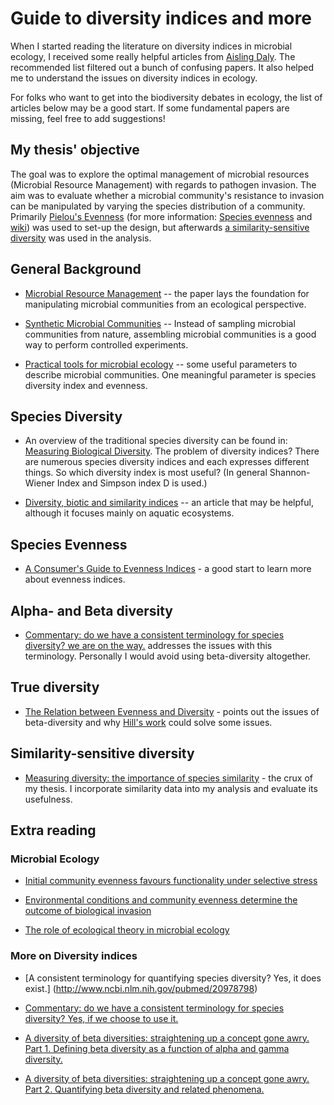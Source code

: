 Guide to diversity indices and more
============

When I started reading the literature on diversity indices in microbial ecology, I received some really helpful articles from [Aisling Daly](http://www.kermit.ugent.be/phd%20students.php?navigatieId=92&categorieId=11). The recommended list filtered out a bunch of confusing papers. It also helped me to understand the issues on diversity indices in ecology.

For folks who want to get into the biodiversity debates in ecology, the list of articles below may be a good start. If some fundamental papers are missing, feel free to add suggestions!

## My thesis' objective
 The goal was to explore the optimal management of microbial resources (Microbial Resource Management) with regards to pathogen invasion. The aim was to evaluate whether a microbial community's resistance to invasion can be manipulated by varying the species distribution of a community. Primarily [Pielou's Evenness](http://onlinelibrary.wiley.com/doi/10.1002/bimj.4710200616/abstract) (for more information: [Species evenness](http://www.jstor.org/stable/3545749) and [wiki](https://en.wikipedia.org/wiki/Species_evenness)) was used to set-up the design, but afterwards [a similarity-sensitive diversity](http://www.esajournals.org/doi/abs/10.1890/10-2402.1) was used in the analysis. 

## General Background
* [Microbial Resource Management](http://onlinelibrary.wiley.com/doi/10.1002/elsc.200620176/abstract) -- the paper lays the foundation for manipulating microbial communities from an ecological perspective. 

* [Synthetic Microbial Communities](http://www.ncbi.nlm.nih.gov/pubmed/24274586) -- Instead of sampling microbial communities from nature, assembling microbial communities is a good way to perform controlled experiments. 

* [Practical tools for microbial ecology](http://www.ncbi.nlm.nih.gov/pubmed/18331337) -- some useful parameters to describe microbial communities. One meaningful parameter is species diversity index and evenness. 

## Species Diversity

* An overview of the traditional species diversity can be found in: [Measuring Biological Diversity](www2.ib.unicamp.br/profs/thomas/NE002_2011/maio10/Magurran%202004%20c2-4.pdf). The problem of diversity indices? There are numerous species diversity indices and each expresses different things. So which diversity index is most useful? (In general Shannon-Wiener Index and Simpson index D is used.) 

* [Diversity, biotic and similarity indices](http://www.sciencedirect.com/science/article/pii/0043135484901647) -- an article that may be helpful, although it focuses mainly on aquatic ecosystems. 

## Species Evenness

* [A Consumer's Guide to Evenness Indices](http://www.jstor.org/stable/3545749) - a good start to learn more about evenness indices.

## Alpha- and Beta diversity

* [Commentary: do we have a consistent terminology for species
diversity? we are on the way.](http://www.ncbi.nlm.nih.gov/pubmed/21938639) addresses the issues with this terminology. Personally I would avoid using beta-diversity altogether. 

## True diversity
* [The Relation between Evenness and Diversity](http://www.mdpi.com/1424-2818/2/2/207) - points out the issues of beta-diversity and why [Hill's work](http://www.esajournals.org/doi/abs/10.2307/1934352) could solve some issues.

## Similarity-sensitive diversity
* [Measuring diversity: the importance of species similarity](http://www.esajournals.org/doi/abs/10.1890/10-2402.1) - the crux of my thesis. I incorporate similarity data into my analysis and evaluate its usefulness. 


## Extra reading
### Microbial Ecology
* [Initial community evenness favours functionality
under selective stress](users.ugent.be/~wverstra/research/Labmet%20publicatie%20922%20Wittebolle%20...%20Nature%20458,%20623-626.pdf)

* [Environmental conditions and community evenness determine the outcome of biological invasion](http://www.nature.com/ncomms/journal/v4/n1/full/ncomms2392.html)

* [The role of ecological theory in microbial ecology](pages.uoregon.edu/green/publications/Prosser%20et%20al.%202007%20Nature%20Reviews%20Micro_Role%20theory.pdf)

### More on Diversity indices
* [A consistent terminology for quantifying species diversity? Yes, it does exist.] (http://www.ncbi.nlm.nih.gov/pubmed/20978798)

* [Commentary: do we have a consistent terminology for species diversity? Yes, if we choose to use it.](http://link.springer.com/article/10.1007%2Fs00442-011-2128-4)

* [A diversity of beta diversities: straightening up a concept gone awry. Part 1. Defining beta diversity as a function of alpha and gamma diversity.](http://onlinelibrary.wiley.com/doi/10.1111/j.1600-0587.2009.05880.x/abstract)

* [ A diversity of beta diversities: straightening up a concept gone awry. Part 2. Quantifying beta diversity and related phenomena.](http://onlinelibrary.wiley.com/doi/10.1111/j.1600-0587.2009.06148.x/abstract)






